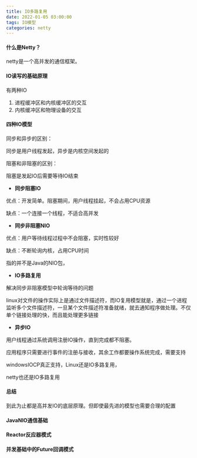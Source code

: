 ```yaml
---
title: IO多路复用
date: 2022-01-05 03:00:00
tags: IO模型
categories: netty
---
```




#### 什么是Netty？

netty是一个高并发的通信框架。

#### IO读写的基础原理

有两种IO

1. 进程缓冲区和内核缓冲区的交互
2. 内核缓冲区和物理设备的交互

#### 四种IO模型

同步和异步的区别：

同步是用户线程发起，异步是内核空间发起的

阻塞和非阻塞的区别：

阻塞是发起IO后需要等待IO结束

- **同步阻塞IO**

优点：开发简单。阻塞期间，用户线程挂起，不会占用CPU资源

缺点：一个连接一个线程，不适合高并发

- **同步非阻塞NIO**

优点：用户等待线程过程中不会阻塞，实时性较好

缺点：不断轮询内核，占用CPU时间

指的并不是Java的NIO包，

- **IO多路复用**

解决同步非阻塞模型中轮询等待的问题

linux对文件的操作实际上是通过文件描述符，而IO复用模型就是，通过一个进程监听多个文件描述符，一旦某个文件描述符准备就绪，就去通知程序做处理。不仅单个链接处理的快，而且能处理更多链接

- **异步IO**

用户线程通过系统调用注册IO操作，直到完成都不阻塞。

应用程序只需要进行事件的注册与接收，其余工作都要操作系统完成，需要支持

windowsIOCP真正支持，Linux还是IO多路复用，

netty也还是IO多路复用

#### 总结

到此为止都是高并发IO的底层原理。但即使最先进的模型也需要合理的配置

#### JavaNIO通信基础

#### Reactor反应器模式

#### 并发基础中的Future回调模式